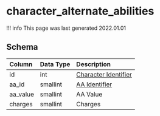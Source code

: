 # character_alternate_abilities

!!! info
	This page was last generated 2022.01.01

## Schema

| Column | Data Type | Description |
| :--- | :--- | :--- |
| id | int | [Character Identifier](character_data.md) |
| aa_id | smallint | [AA Identifier](../../schema/aas/aa_ability.md) |
| aa_value | smallint | AA Value |
| charges | smallint | Charges |

